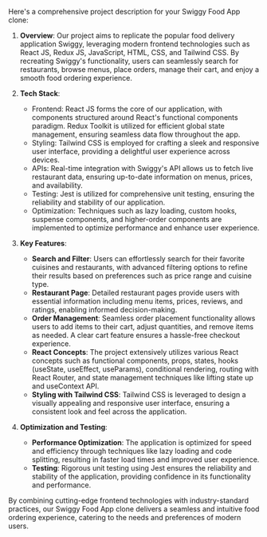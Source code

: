 Here's a comprehensive project description for your Swiggy Food App clone:

1. **Overview**: Our project aims to replicate the popular food delivery application Swiggy, leveraging modern frontend technologies such as React JS, Redux JS, JavaScript, HTML, CSS, and Tailwind CSS. By recreating Swiggy's functionality, users can seamlessly search for restaurants, browse menus, place orders, manage their cart, and enjoy a smooth food ordering experience.

2. **Tech Stack**:
   - Frontend: React JS forms the core of our application, with components structured around React's functional components paradigm. Redux Toolkit is utilized for efficient global state management, ensuring seamless data flow throughout the app.
   - Styling: Tailwind CSS is employed for crafting a sleek and responsive user interface, providing a delightful user experience across devices.
   - APIs: Real-time integration with Swiggy's API allows us to fetch live restaurant data, ensuring up-to-date information on menus, prices, and availability.
   - Testing: Jest is utilized for comprehensive unit testing, ensuring the reliability and stability of our application.
   - Optimization: Techniques such as lazy loading, custom hooks, suspense components, and higher-order components are implemented to optimize performance and enhance user experience.

3. **Key Features**:
   - **Search and Filter**: Users can effortlessly search for their favorite cuisines and restaurants, with advanced filtering options to refine their results based on preferences such as price range and cuisine type.
   - **Restaurant Page**: Detailed restaurant pages provide users with essential information including menu items, prices, reviews, and ratings, enabling informed decision-making.
   - **Order Management**: Seamless order placement functionality allows users to add items to their cart, adjust quantities, and remove items as needed. A clear cart feature ensures a hassle-free checkout experience.
   - **React Concepts**: The project extensively utilizes various React concepts such as functional components, props, states, hooks (useState, useEffect, useParams), conditional rendering, routing with React Router, and state management techniques like lifting state up and useContext API.
   - **Styling with Tailwind CSS**: Tailwind CSS is leveraged to design a visually appealing and responsive user interface, ensuring a consistent look and feel across the application.

4. **Optimization and Testing**:
   - **Performance Optimization**: The application is optimized for speed and efficiency through techniques like lazy loading and code splitting, resulting in faster load times and improved user experience.
   - **Testing**: Rigorous unit testing using Jest ensures the reliability and stability of the application, providing confidence in its functionality and performance.

By combining cutting-edge frontend technologies with industry-standard practices, our Swiggy Food App clone delivers a seamless and intuitive food ordering experience, catering to the needs and preferences of modern users.